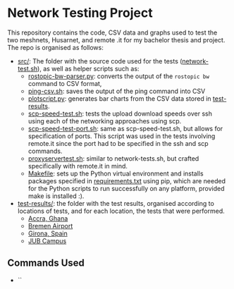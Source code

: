 # Network Testing Project

This repository contains the code, CSV data and graphs used to test the two meshnets, Husarnet, and remote .it for my bachelor thesis and project.
The repo is organised as follows:
* [src/](src/): The folder with the source code used for the tests ([network-test.sh](src/network-tests.sh)), as well as helper scripts such as:
    - [rostopic-bw-parser.py](src/rostopic-bw-parser.py): converts the output of the `rostopic bw` command to CSV format, 
    - [ping-csv.sh](src/ping-csv.sh): saves the output of the ping command into CSV
    - [plotscript.py](src/plotscript.py): generates bar charts from the CSV data stored in [test-results](test-results/).
    - [scp-speed-test.sh](src/scp-speed-test.sh): tests the upload download speeds over ssh using each of the networking approaches using scp.
    - [scp-speed-test-port.sh](src/scp-speed-test-port.sh): same as scp-speed-test.sh, but allows for specification of ports. This script was used in the tests involving remote.it since the port had to be specified in the ssh and scp commands.
    - [proxyservertest.sh](src/proxyservertest.sh): similar to network-tests.sh, but crafted specifically with remote.it in mind.
    - [Makefile](src/Makefile): sets up the Python virtual environment and installs packages specified in [requirements.txt](src/requirements.txt) using pip, which are needed for the Python scripts to run successfully on any platform, provided make is installed :).
* [test-results/](test-results/): the folder with the test results, organised according to locations of tests, and for each location, the tests that were performed.
    - [Accra, Ghana](test-results/Accra,%20Ghana)
    - [Bremen Airport](test-results/Bremen%20Airport)
    - [Girona, Spain](test-results/Girona,%20Spain)
    - [JUB Campus](test-results/JUB%20Campus)


## Commands Used

- ``
